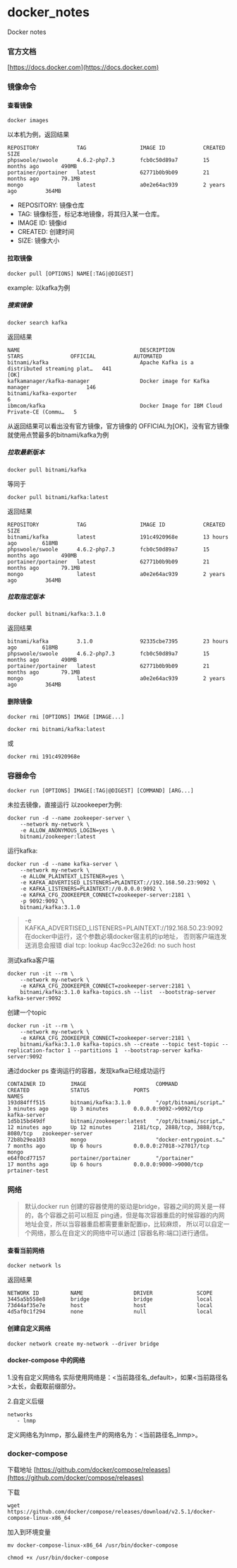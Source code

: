 # docker_notes

Docker notes

### 官方文档

[https://docs.docker.com](https://docs.docker.com)

### 镜像命令

#### 查看镜像

```shell
docker images
```

以本机为例，返回结果

```text
REPOSITORY            TAG                 IMAGE ID            CREATED             SIZE
phpswoole/swoole      4.6.2-php7.3        fcb0c50d89a7        15 months ago       490MB
portainer/portainer   latest              62771b0b9b09        21 months ago       79.1MB
mongo                 latest              a0e2e64ac939        2 years ago         364MB
```

+ REPOSITORY: 镜像仓库
+ TAG: 镜像标签，标记本地镜像，将其归入某一仓库。
+ IMAGE ID: 镜像id
+ CREATED: 创建时间
+ SIZE: 镜像大小

#### 拉取镜像

```shell
docker pull [OPTIONS] NAME[:TAG|@DIGEST]
```

example:
以kafka为例

##### 搜索镜像

```shell
docker search kafka
```

返回结果

```text
NAME                                      DESCRIPTION                                     STARS               OFFICIAL            AUTOMATED
bitnami/kafka                             Apache Kafka is a distributed streaming plat…   441                                     [OK]
kafkamanager/kafka-manager                Docker image for Kafka manager                  146                                     
bitnami/kafka-exporter                                                                    6                                       
ibmcom/kafka                              Docker Image for IBM Cloud Private-CE (Commu…   5                                       
```

从返回结果可以看出没有官方镜像，官方镜像的 OFFICIAL为[OK]，没有官方镜像就使用点赞最多的bitnami/kafka为例

##### 拉取最新版本

```shell
docker pull bitnami/kafka
```

等同于

```shell
docker pull bitnami/kafka:latest
```

返回结果

```shell
REPOSITORY            TAG                 IMAGE ID            CREATED             SIZE
bitnami/kafka         latest              191c4920968e        13 hours ago        618MB
phpswoole/swoole      4.6.2-php7.3        fcb0c50d89a7        15 months ago       490MB
portainer/portainer   latest              62771b0b9b09        21 months ago       79.1MB
mongo                 latest              a0e2e64ac939        2 years ago         364MB
```

##### 拉取指定版本

```shell
docker pull bitnami/kafka:3.1.0
```

返回结果

```shell
bitnami/kafka         3.1.0               92335cbe7395        23 hours ago        618MB
phpswoole/swoole      4.6.2-php7.3        fcb0c50d89a7        15 months ago       490MB
portainer/portainer   latest              62771b0b9b09        21 months ago       79.1MB
mongo                 latest              a0e2e64ac939        2 years ago         364MB
```

#### 删除镜像

```shell
docker rmi [OPTIONS] IMAGE [IMAGE...]
```

```shell
docker rmi bitnami/kafka:latest 
```

或

```shell
docker rmi 191c4920968e
```

### 容器命令

```shell
docker run [OPTIONS] IMAGE[:TAG|@DIGEST] [COMMAND] [ARG...]
```

未拉去镜像，直接运行 以zookeeper为例:

```shell
docker run -d --name zookeeper-server \
    --network my-network \
    -e ALLOW_ANONYMOUS_LOGIN=yes \
    bitnami/zookeeper:latest
```

运行kafka:

```shell
docker run -d --name kafka-server \
    --network my-network \
    -e ALLOW_PLAINTEXT_LISTENER=yes \
    -e KAFKA_ADVERTISED_LISTENERS=PLAINTEXT://192.168.50.23:9092 \
    -e KAFKA_LISTENERS=PLAINTEXT://0.0.0.0:9092 \
    -e KAFKA_CFG_ZOOKEEPER_CONNECT=zookeeper-server:2181 \
    -p 9092:9092 \
    bitnami/kafka:3.1.0
```

> -e KAFKA_ADVERTISED_LISTENERS=PLAINTEXT://192.168.50.23:9092 在docker中运行，这个参数必填docker宿主机的ip地址，
> 否则客户端连发送消息会报错 dial tcp: lookup 4ac9cc32e26d: no such host

测试kafka客户端

```shell
docker run -it --rm \
    --network my-network \
    -e KAFKA_CFG_ZOOKEEPER_CONNECT=zookeeper-server:2181 \
    bitnami/kafka:3.1.0 kafka-topics.sh --list  --bootstrap-server kafka-server:9092
```

创建一个topic

```shell
docker run -it --rm \
    --network my-network \
    -e KAFKA_CFG_ZOOKEEPER_CONNECT=zookeeper-server:2181 \
    bitnami/kafka:3.1.0 kafka-topics.sh --create --topic test-topic --replication-factor 1 --partitions 1  --bootstrap-server kafka-server:9092
```

通过docker ps 查询运行的容器，发现kafka已经成功运行

```text
CONTAINER ID        IMAGE                      COMMAND                  CREATED             STATUS              PORTS                                    NAMES
193d84fff515        bitnami/kafka:3.1.0        "/opt/bitnami/script…"   3 minutes ago       Up 3 minutes        0.0.0.0:9092->9092/tcp                   kafka-server
1d5b15bd49df        bitnami/zookeeper:latest   "/opt/bitnami/script…"   12 minutes ago      Up 12 minutes       2181/tcp, 2888/tcp, 3888/tcp, 8080/tcp   zookeeper-server
72b8b29ea103        mongo                      "docker-entrypoint.s…"   7 months ago        Up 6 hours          0.0.0.0:27018->27017/tcp                 mongo
e64f0cd77157        portainer/portainer        "/portainer"             17 months ago       Up 6 hours          0.0.0.0:9000->9000/tcp                   prtainer-test
```

### 网络

> 默认docker run 创建的容器使用的驱动是bridge，容器之间的网关是一样的，各个容器之前可以相互
> ping通，但是每次容器重启的时候容器的内网地址会变，所以当容器重启都需要重新配置ip，比较麻烦，
> 所以可以自定一个网络，那么在自定义的网络中可以通过 [容器名称:端口]进行通信。

#### 查看当前网络

```shell
docker network ls
```

返回结果

```text
NETWORK ID          NAME                DRIVER              SCOPE
3445a5b558e8        bridge              bridge              local
73d44af35e7e        host                host                local
4d5af0c1f294        none                null                local
```

#### 创建自定义网络

```shell
docker network create my-network --driver bridge
```

#### docker-compose 中的网络
1.没有自定义网络名
实际使用网络是：<当前路径名_default>，如果<当前路径名>太长，会截取前缀部分。

2.自定义后缀

```text
networks
   - lnmp
```

定义网络名为lnmp，那么最终生产的网络名为：<当前路径名_lnmp>。


### docker-compose

下载地址
[https://github.com/docker/compose/releases](https://github.com/docker/compose/releases)

下载
```shell
wget https://github.com/docker/compose/releases/download/v2.5.1/docker-compose-linux-x86_64
```

加入到环境变量
```shell
mv docker-compose-linux-x86_64 /usr/bin/docker-compose

chmod +x /usr/bin/docker-compose
```
